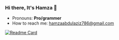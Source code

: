 ### Hi there, It's Hamza 👋

<!--


**hamzaazizofficial/hamzaazizofficial** is a ✨ _special_ ✨ repository because its `README.md` (this file) appears on your GitHub profile.

Here are some ideas to get you started:
- 🔭 I’m currently working on ...
- 🌱 I’m currently learning ...
- 👯 I’m looking to collaborate on ...
- 🤔 I’m looking for help with ...
- 💬 Ask me about ...
- 📫 How to reach me: ...
- 😄 Pronouns: ...
- ⚡ Fun fact: ...
-->

- Pronouns: **Pro/grammer**
- How to reach me: hamzaabdulaziz786@gmail.com

<!--![GitHub Stats](https://github-readme-stats.vercel.app/api?username=hamzaazizofficial&theme=radical&count_private=true) -->


<!-- ![Top Langs](https://github-readme-stats.vercel.app/api/top-langs/?username=hamzaazizofficial&theme=radical&layout=compact) -->


[![Readme Card](https://github-readme-stats.vercel.app/api/pin/?username=hamzaazizofficial&repo=WeebPaper&theme=radical)](https://github.com/hamzaazizofficial/WeebPaper)


